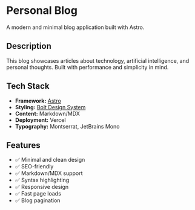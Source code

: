 # Personal Blog

A modern and minimal blog application built with Astro.

## Description

This blog showcases articles about technology, artificial intelligence, and personal thoughts. Built with performance and simplicity in mind.

## Tech Stack

- **Framework:** [Astro](https://astro.build)
- **Styling:** [Bolt Design System](https://boltdesignsystem.com)
- **Content:** Markdown/MDX
- **Deployment:** Vercel
- **Typography:** Montserrat, JetBrains Mono

## Features

- ✅ Minimal and clean design
- ✅ SEO-friendly
- ✅ Markdown/MDX support
- ✅ Syntax highlighting
- ✅ Responsive design
- ✅ Fast page loads
- ✅ Blog pagination